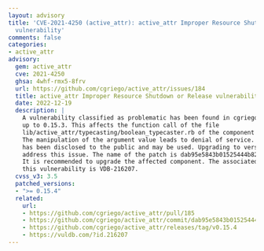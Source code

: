 ```yaml
---
layout: advisory
title: 'CVE-2021-4250 (active_attr): active_attr Improper Resource Shutdown or Release
  vulnerability'
comments: false
categories:
- active_attr
advisory:
  gem: active_attr
  cve: 2021-4250
  ghsa: 4whf-rmx5-8frv
  url: https://github.com/cgriego/active_attr/issues/184
  title: active_attr Improper Resource Shutdown or Release vulnerability
  date: 2022-12-19
  description: |
    A vulnerability classified as problematic has been found in cgriego active_attr
    up to 0.15.3. This affects the function call of the file
    lib/active_attr/typecasting/boolean_typecaster.rb of the component Regex Handler.
    The manipulation of the argument value leads to denial of service. The exploit
    has been disclosed to the public and may be used. Upgrading to version 0.15.4 can
    address this issue. The name of the patch is dab95e5843b01525444b82bd7b336ef1d79377df.
    It is recommended to upgrade the affected component. The associated identifier of
    this vulnerability is VDB-216207.
  cvss_v3: 3.5
  patched_versions:
  - ">= 0.15.4"
  related:
    url:
    - https://github.com/cgriego/active_attr/pull/185
    - https://github.com/cgriego/active_attr/commit/dab95e5843b01525444b82bd7b336ef1d79377df
    - https://github.com/cgriego/active_attr/releases/tag/v0.15.4
    - https://vuldb.com/?id.216207
---
```

